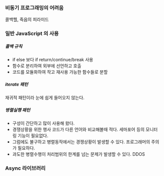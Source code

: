 ### 비동기 프로그래밍의 어려움
콜백헬, 죽음의 피라미드

### 일반 JavaScript 의 사용
##### 콜백 규칙
* if else 보다 if return/continue/break 사용
* 함수로 분리하여 외부에 선언하고 호출
* 코드를 모듈화하여 작고 재사용 가능한 함수들로 분할

##### iterate 패턴
재귀적 패턴이라 눈에 쉽게 들어오지 않는다.

##### 병렬실행 패턴
* 구성이 간단하고 많이 사용해 왔다.
* 경쟁상황을 위한 행사 코드가 다른 언어와 비교해볼때 적다. 세마포어 등의 모니터링 기능이 필요없다.
* 그럼에도 불구하고 병렬동작에서는 경쟁상황이 발생할 수 있다. 프로그래머의 주의가 필요하다.
* 과도한 병렬수행이 처리범위의 한계를 넘는 문제가 발생할 수 있다. DDOS

### Async 라이브러리
